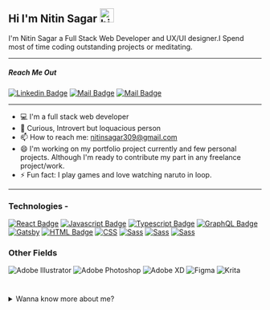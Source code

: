 
## Hi I'm Nitin Sagar <img src="https://user-images.githubusercontent.com/1303154/88677602-1635ba80-d120-11ea-84d8-d263ba5fc3c0.gif" width="28px" alt="hi">

I'm Nitin Sagar a Full Stack Web Developer and UX/UI designer.I Spend most of time coding outstanding projects or meditating.

 <hr color="black"/>
 
##### Reach Me Out 

 [![Linkedin Badge](https://img.shields.io/badge/LinkedIn-0077B5?style=for-the-badge&logo=linkedin&logoColor=white)](https://www.linkedin.com/in/nitin-sagar/) [![Mail Badge](https://img.shields.io/badge/Instagram-E4405F?style=for-the-badge&logo=instagram&logoColor=white)](#) [![Mail Badge](https://img.shields.io/badge/Gmail-D14836?style=for-the-badge&logo=gmail&logoColor=white)](mailto:nitinsagar309@gmail.com)

<hr/>
<!-- TODO: Add last video link -->

- :computer: I'm a full stack web developer
- 🤔 Curious, Introvert but loquacious person
- 📫 How to reach me: nitinsagar309@gmail.com
- 😄 I'm working on my portfolio project currently and few personal projects.       Although I'm ready to contribute my part in any freelance project/work.
- ⚡ Fun fact: I play games and love watching naruto in loop.

<hr/>

### Technologies -
<!-- TODO: Make technologies links takes you to repositories -->

[![React Badge](https://img.shields.io/badge/React-20232A?style=for-the-badge&logo=react&logoColor=61DAFB)](#) [![Javascript Badge](https://img.shields.io/badge/JavaScript-F7DF1E?style=for-the-badge&logo=javascript&logoColor=black)](#) [![Typescript Badge](https://img.shields.io/badge/-Typescript-007acc?style=for-the-badge&labelColor=black&logo=typescript&logoColor=007acc)](#) [![GraphQL Badge](https://img.shields.io/badge/-GraphQl-e535ab?style=for-the-badge&labelColor=black&logo=node.js&logoColor=e535ab)](#) [![Gatsby](https://img.shields.io/badge/Gatsby-663399?style=for-the-badge&logo=gatsby&logoColor=white)](#) [![HTML Badge](https://img.shields.io/badge/HTML5-E34F26?style=for-the-badge&logo=html5&logoColor=white)](#) [![CSS](https://img.shields.io/badge/CSS3-1572B6?style=for-the-badge&logo=css3&logoColor=white)](#) [![Sass](https://img.shields.io/badge/Sass-CC6699?style=for-the-badge&logo=sass&logoColor=white)](#) [![Sass](https://img.shields.io/badge/Node.js-43853D?style=for-the-badge&logo=node.js&logoColor=white)](#) [![Sass](https://img.shields.io/badge/Express.js-404D59?style=for-the-badge)](#) 


### Other Fields

![Adobe Illustrator](https://img.shields.io/badge/adobeillustrator-%23FF9A00.svg?style=for-the-badge&logo=adobeillustrator&logoColor=white) ![Adobe Photoshop](https://img.shields.io/badge/adobephotoshop-%2331A8FF.svg?style=for-the-badge&logo=adobephotoshop&logoColor=white) ![Adobe XD](https://img.shields.io/badge/Adobe%20XD-470137?style=for-the-badge&logo=Adobe%20XD&logoColor=#FF61F6) ![Figma](https://img.shields.io/badge/figma-%23F24E1E.svg?style=for-the-badge&logo=figma&logoColor=white) ![Krita](https://img.shields.io/badge/Krita-203759?style=for-the-badge&logo=krita&logoColor=EEF37B)




####

#

<details>
<summary> Wanna know more about me?
</summary>

<br >

I'm currently based in Jaipur, Rajasthan but I would love to relocate for any opportunity in my current field.


#### Github Stats

![Ipenywis's github stats](https://github-readme-stats.vercel.app/api?username=nitinsgr&count_private=true&theme=tokyonight&hide=contribs,prs)

</details>

